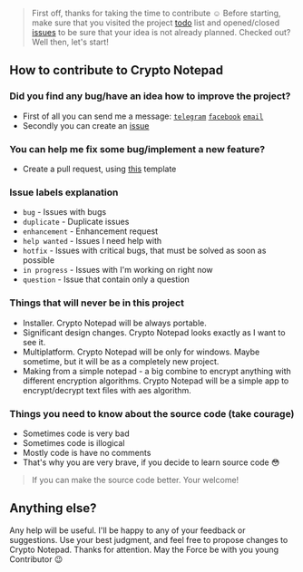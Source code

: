 > First off, thanks for taking the time to contribute :relaxed:
Before starting, make sure that you visited the project [todo](https://github.com/Sigmanor/Crypto-Notepad/wiki/TODO) list and opened/closed [issues](https://github.com/Sigmanor/Crypto-Notepad/issues) to be sure that your idea is not already planned. Checked out? Well then, let's start!

## How to contribute to Crypto Notepad

### Did you find any bug/have an idea how to improve the project?
* First of all you can send me a message: [`telegram`](https://t.me/Sigmanor) [`facebook`](https://www.fb.com/SlGMANOR) [`email`](mailto:sigmanor@pm.me)
* Secondly you can create an [issue](https://github.com/Sigmanor/Crypto-Notepad/issues/new/choose)

###  You can help me fix some bug/implement a new feature?
* Create a pull request, using [this](https://github.com/Sigmanor/Crypto-Notepad/blob/master/PULL_REQUEST_TEMPLATE.md) template

### Issue labels explanation
* `bug` - Issues with bugs
* `duplicate` - Duplicate issues
* `enhancement` - Enhancement request
* `help wanted` - Issues I need help with
* `hotfix` - Issues with critical bugs, that must be solved as soon as possible
* `in progress` - Issues with I'm working on right now
* `question` - Issue that contain only a question

### Things that will never be in this project
* Installer. Crypto Notepad will be always portable.
* Significant design changes. Crypto Notepad looks exactly as I want to see it.
* Multiplatform. Crypto Notepad will be only for windows. Maybe sometime, but it will be as a completely new project.
* Making from a simple notepad - a big combine to encrypt anything with different encryption algorithms. Crypto Notepad will be a simple app to encrypt/decrypt text files with aes algorithm.

### Things you need to know about the source code (take courage)
* Sometimes code is very bad
* Sometimes code is illogical
* Mostly code is have no comments
* That's why you are very brave, if you decide to learn source code :flushed:
> If you can make the source code better. Your welcome!

## Anything else?
Any help will be useful. I'll be happy to any of your feedback or suggestions. Use your best judgment, and feel free to propose changes to Crypto Notepad. Thanks for attention. May the Force be with you young Contributor :wink:
